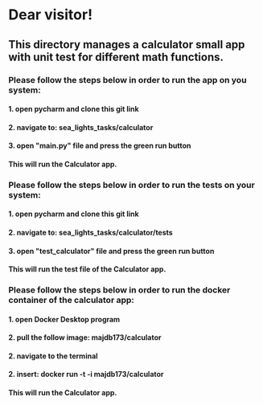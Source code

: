 # Dear visitor!
## This directory manages a calculator small app with unit test for different math functions.
### Please follow the steps below in order to run the app on you system:
#### 1. open pycharm and clone this git link
#### 2. navigate to: sea_lights_tasks/calculator
#### 3. open "main.py" file and press the green run button
#### This will run the Calculator app.

### Please follow the steps below in order to run the tests on your system:
#### 1. open pycharm and clone this git link
#### 2. navigate to: sea_lights_tasks/calculator/tests
#### 3. open "test_calculator" file and press the green run button
#### This will run the test file of the Calculator app.

### Please follow the steps below in order to run the docker container of the calculator app:
#### 1. open Docker Desktop program
#### 2. pull the follow image: majdb173/calculator
#### 2. navigate to the terminal
#### 2. insert: docker run -t -i majdb173/calculator
#### This will run the Calculator app.

